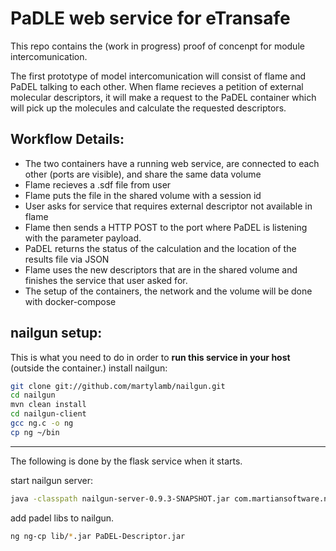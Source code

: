 # PaDLE web service for eTransafe

This repo contains the (work in progress) proof of concenpt for module intercomunication. 

The first prototype of model intercomunication will consist of flame and PaDEL talking to each other. When flame recieves a petition of external molecular descriptors, it will make a request to the PaDEL container which will pick up the molecules and calculate the requested descriptors.

## Workflow Details:

+ The two containers have a running web service, are connected to each other (ports are visible), and share the same data volume
+ Flame recieves a .sdf file from user
+ Flame puts the file in the shared volume with a session id
+ User asks for service that requires external descriptor not available in flame
+ Flame then sends a HTTP POST to the port where PaDEL is listening with the parameter payload.
+ PaDEL returns the status of the calculation and the location of the results file via JSON 
+ Flame uses the new descriptors that are in the shared volume and finishes the service that user asked for.
+ The setup of the containers, the network and the volume will be done with docker-compose 

## nailgun setup:

This is what you need to do in order to **run this service in your host** (outside the container.)
install nailgun:
```bash
git clone git://github.com/martylamb/nailgun.git
cd nailgun
mvn clean install
cd nailgun-client
gcc ng.c -o ng
cp ng ~/bin
```
----------
The following is done by the flask service when it starts.

start nailgun server:

```bash
java -classpath nailgun-server-0.9.3-SNAPSHOT.jar com.martiansoftware.nailgun.NGServer
``` 

add padel libs to nailgun. 
```bash
ng ng-cp lib/*.jar PaDEL-Descriptor.jar
```
